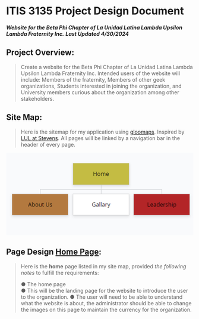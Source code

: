 # ITIS 3135 Project Design Document

***Website for the Beta Phi Chapter of La Unidad Latina Lambda Upsilon Lambda Fraternity Inc.***
***Last Updated 4/30/2024***

## Project Overview:
> Create a website for the Beta Phi Chapter of La Unidad Latina Lambda
> Upsilon Lambda Fraternity Inc. Intended users of the website will
> include: Members of the fraternity, Members of other geek
> organizations, Students interested in joining the organization, and
> University members curious about the organization among other
> stakeholders.

## Site Map:
> Here is the sitemap for my application using [gloomaps](https://www.gloomaps.com/). Inspired by [LUL at Stevens](https://www.lulatstevens.org/).
> All pages will be linked by a navigation bar in the header of every page.

![](media/image1.png)

## Page Design **[Home Page](.underline)**:
> Here is the **home** page listed in my site map, provided *the
> following notes* to fulfill the requirements:
>
> ● The home page\
> ● This will be the landing page for the website to introduce the user to the organization.
> ● The user will need to be able to understand what the website is about, the administrator should be able to change the images on this page to maintain the currency for the organization.